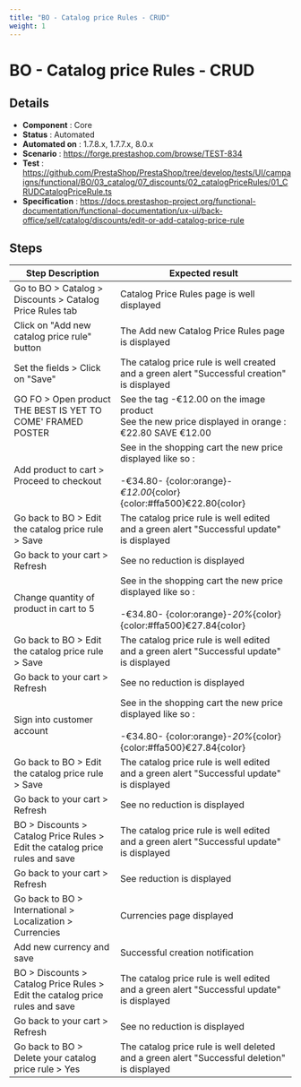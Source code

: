 ```yaml
---
title: "BO - Catalog price Rules - CRUD"
weight: 1
---
```


# BO - Catalog price Rules - CRUD
## Details
* **Component** : Core
* **Status** : Automated
* **Automated on** : 1.7.8.x, 1.7.7.x, 8.0.x
* **Scenario** : https://forge.prestashop.com/browse/TEST-834
* **Test** : https://github.com/PrestaShop/PrestaShop/tree/develop/tests/UI/campaigns/functional/BO/03_catalog/07_discounts/02_catalogPriceRules/01_CRUDCatalogPriceRule.ts
* **Specification** : https://docs.prestashop-project.org/functional-documentation/functional-documentation/ux-ui/back-office/sell/catalog/discounts/edit-or-add-catalog-price-rule

## Steps
| Step Description | Expected result |
| ----- | ----- |
| Go to BO > Catalog > Discounts > Catalog Price Rules tab | Catalog Price Rules page is well displayed |
| Click on "Add new catalog price rule" button | The Add new Catalog Price Rules page is displayed |
| Set the fields > Click on "Save" | The catalog price rule is well created and a green alert "Successful creation" is displayed |
| GO FO > Open product THE BEST IS YET TO COME' FRAMED POSTER | See the tag -€12.00 on the image product<br>See the new price displayed in orange : €22.80 SAVE €12.00 |
| Add product to cart > Proceed to checkout | See in the shopping cart the new price displayed like so :<br><br>-€34.80- {color:orange}*-€12.00*{color}<br>{color:#ffa500}€22.80{color} |
| Go back to BO > Edit the catalog price rule > Save | The catalog price rule is well edited and a green alert "Successful update" is displayed |
| Go back to your cart > Refresh | See no reduction is displayed |
| Change quantity of product in cart to 5 | See in the shopping cart the new price displayed like so :<br><br>-€34.80- {color:orange}*-20%*{color}<br>{color:#ffa500}€27.84{color} |
| Go back to BO > Edit the catalog price rule > Save | The catalog price rule is well edited and a green alert "Successful update" is displayed |
| Go back to your cart > Refresh | See no reduction is displayed |
| Sign into customer account | See in the shopping cart the new price displayed like so :<br><br>-€34.80- {color:orange}*-20%*{color}<br>{color:#ffa500}€27.84{color} |
| Go back to BO > Edit the catalog price rule > Save | The catalog price rule is well edited and a green alert "Successful update" is displayed |
| Go back to your cart > Refresh | See no reduction is displayed |
| BO > Discounts > Catalog Price Rules > Edit the catalog price rules and save | The catalog price rule is well edited and a green alert "Successful update" is displayed |
| Go back to your cart > Refresh | See reduction is displayed |
| Go back to BO > International > Localization > Currencies | Currencies page displayed |
| Add new currency and save | Successful creation notification |
| BO > Discounts > Catalog Price Rules > Edit the catalog price rules and save | The catalog price rule is well edited and a green alert "Successful update" is displayed |
| Go back to your cart > Refresh | See no reduction is displayed |
| Go back to BO > Delete your catalog price rule > Yes | The catalog price rule is well deleted and a green alert "Successful deletion" is displayed |
